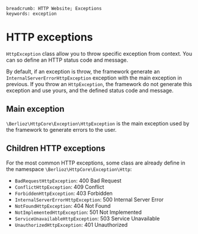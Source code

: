 ```index
breadcrumb: HTTP Website; Exceptions
keywords: exception
```

# HTTP exceptions

`HttpException` class allow you to throw specific exception from context.
You can so define an HTTP status code and message.

By default, if an exception is throw, the framework generate an `InternalServerErrorHttpException` exception with the main exception in previous.
If you throw an `HttpException`, the framework do not generate this exception and use yours, and the defined status code and message. 

## Main exception

`\Berlioz\HttpCore\Exception\HttpException` is the main exception used by the framework to generate errors to the user.

## Children HTTP exceptions

For the most common HTTP exceptions, some class are already define in the namespace `\Berlioz\HttpCore\Exception\Http`:

- `BadRequestHttpException`: 400 Bad Request
- `ConflictHttpException`: 409 Conflict
- `ForbiddenHttpException`: 403 Forbidden
- `InternalServerErrorHttpException`: 500 Internal Server Error
- `NotFoundHttpException`: 404 Not Found
- `NotImplementedHttpException`: 501 Not Implemented
- `ServiceUnavailableHttpException`: 503 Service Unavailable
- `UnauthorizedHttpException`: 401 Unauthorized